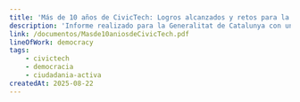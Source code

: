 ```yaml
---
title: 'Más de 10 años de CivicTech: Logros alcanzados y retos para la próxima década'
description: 'Informe realizado para la Generalitat de Catalunya con un enfoque en la participación ciudadana. En dicho informe encontrarás hallazgos del momento actual del sector, recomendaciones a los actores relevantes y entrevistas a organizaciones de España y América Latina sobre su futuro entre otras cosas.'
link: /documentos/Masde10aniosdeCivicTech.pdf
lineOfWork: democracy
tags:
    - civictech
    - democracia
    - ciudadania-activa
createdAt: 2025-08-22
---
```

